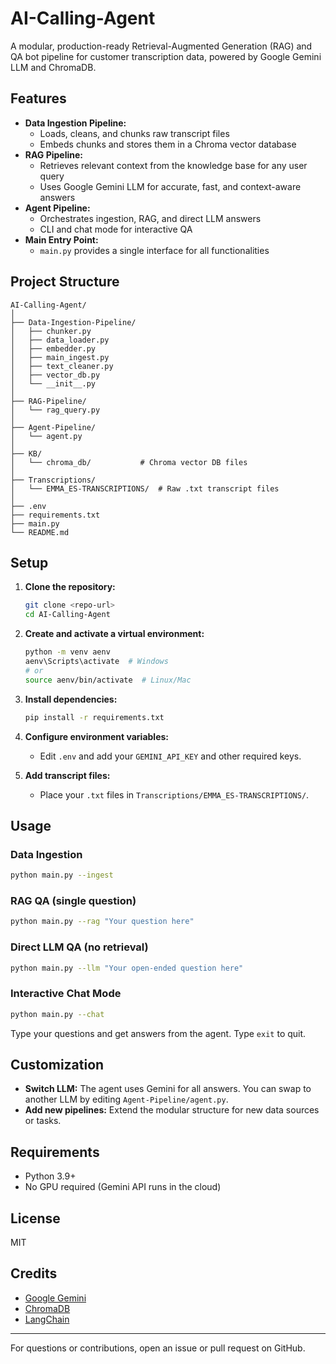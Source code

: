 # AI-Calling-Agent

A modular, production-ready Retrieval-Augmented Generation (RAG) and QA bot pipeline for customer transcription data, powered by Google Gemini LLM and ChromaDB.

## Features
- **Data Ingestion Pipeline:**
  - Loads, cleans, and chunks raw transcript files
  - Embeds chunks and stores them in a Chroma vector database
- **RAG Pipeline:**
  - Retrieves relevant context from the knowledge base for any user query
  - Uses Google Gemini LLM for accurate, fast, and context-aware answers
- **Agent Pipeline:**
  - Orchestrates ingestion, RAG, and direct LLM answers
  - CLI and chat mode for interactive QA
- **Main Entry Point:**
  - `main.py` provides a single interface for all functionalities

## Project Structure
```
AI-Calling-Agent/
│
├── Data-Ingestion-Pipeline/
│   ├── chunker.py
│   ├── data_loader.py
│   ├── embedder.py
│   ├── main_ingest.py
│   ├── text_cleaner.py
│   ├── vector_db.py
│   └── __init__.py
│
├── RAG-Pipeline/
│   └── rag_query.py
│
├── Agent-Pipeline/
│   └── agent.py
│
├── KB/
│   └── chroma_db/           # Chroma vector DB files
│
├── Transcriptions/
│   └── EMMA_ES-TRANSCRIPTIONS/  # Raw .txt transcript files
│
├── .env
├── requirements.txt
├── main.py
└── README.md
```

## Setup
1. **Clone the repository:**
   ```sh
   git clone <repo-url>
   cd AI-Calling-Agent
   ```
2. **Create and activate a virtual environment:**
   ```sh
   python -m venv aenv
   aenv\Scripts\activate  # Windows
   # or
   source aenv/bin/activate  # Linux/Mac
   ```
3. **Install dependencies:**
   ```sh
   pip install -r requirements.txt
   ```
4. **Configure environment variables:**
   - Edit `.env` and add your `GEMINI_API_KEY` and other required keys.

5. **Add transcript files:**
   - Place your `.txt` files in `Transcriptions/EMMA_ES-TRANSCRIPTIONS/`.

## Usage
### Data Ingestion
```sh
python main.py --ingest
```

### RAG QA (single question)
```sh
python main.py --rag "Your question here"
```

### Direct LLM QA (no retrieval)
```sh
python main.py --llm "Your open-ended question here"
```

### Interactive Chat Mode
```sh
python main.py --chat
```
Type your questions and get answers from the agent. Type `exit` to quit.

## Customization
- **Switch LLM:** The agent uses Gemini for all answers. You can swap to another LLM by editing `Agent-Pipeline/agent.py`.
- **Add new pipelines:** Extend the modular structure for new data sources or tasks.

## Requirements
- Python 3.9+
- No GPU required (Gemini API runs in the cloud)

## License
MIT

## Credits
- [Google Gemini](https://ai.google.dev/)
- [ChromaDB](https://www.trychroma.com/)
- [LangChain](https://www.langchain.com/)

---

For questions or contributions, open an issue or pull request on GitHub.
